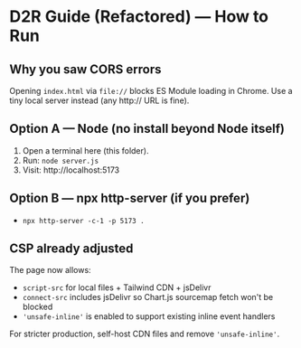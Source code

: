 # D2R Guide (Refactored) — How to Run

## Why you saw CORS errors
Opening `index.html` via `file://` blocks ES Module loading in Chrome.
Use a tiny local server instead (any http:// URL is fine).

## Option A — Node (no install beyond Node itself)
1) Open a terminal here (this folder).
2) Run: `node server.js`
3) Visit: http://localhost:5173

## Option B — npx http-server (if you prefer)
- `npx http-server -c-1 -p 5173 .`

## CSP already adjusted
The page now allows:
- `script-src` for local files + Tailwind CDN + jsDelivr
- `connect-src` includes jsDelivr so Chart.js sourcemap fetch won't be blocked
- `'unsafe-inline'` is enabled to support existing inline event handlers

For stricter production, self-host CDN files and remove `'unsafe-inline'`.
